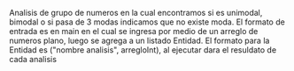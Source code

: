 Analisis de grupo de numeros en la cual encontramos si es unimodal, bimodal o si pasa de 3 modas indicamos que no existe moda.
El formato de entrada es en main en el cual se ingresa por medio de un arreglo de numeros plano, luego se agrega a un listado Entidad.
El formato para la Entidad es ("nombre analisis", arregloInt), al ejecutar dara el resuldato de cada analisis
